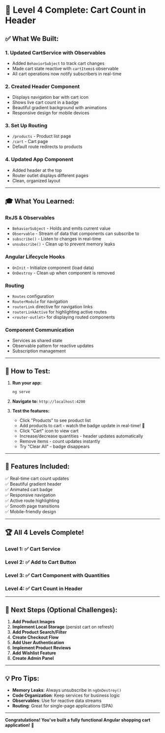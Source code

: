 # 🎉 Level 4 Complete: Cart Count in Header

## ✅ What We Built:

### 1. **Updated CartService with Observables**
   - Added `BehaviorSubject` to track cart changes
   - Made cart state reactive with `cartItems$` observable
   - All cart operations now notify subscribers in real-time

### 2. **Created Header Component**
   - Displays navigation bar with cart icon
   - Shows live cart count in a badge
   - Beautiful gradient background with animations
   - Responsive design for mobile devices

### 3. **Set Up Routing**
   - `/products` - Product list page
   - `/cart` - Cart page
   - Default route redirects to products

### 4. **Updated App Component**
   - Added header at the top
   - Router outlet displays different pages
   - Clean, organized layout

---

## 🎓 What You Learned:

### **RxJS & Observables**
- `BehaviorSubject` - Holds and emits current value
- `Observable` - Stream of data that components can subscribe to
- `subscribe()` - Listen to changes in real-time
- `unsubscribe()` - Clean up to prevent memory leaks

### **Angular Lifecycle Hooks**
- `OnInit` - Initialize component (load data)
- `OnDestroy` - Clean up when component is removed

### **Routing**
- `Routes` configuration
- `RouterModule` for navigation
- `routerLink` directive for navigation links
- `routerLinkActive` for highlighting active routes
- `<router-outlet>` for displaying routed components

### **Component Communication**
- Services as shared state
- Observable pattern for reactive updates
- Subscription management

---

## 🚀 How to Test:

1. **Run your app:**
   ```bash
   ng serve
   ```

2. **Navigate to:** `http://localhost:4200`

3. **Test the features:**
   - Click "Products" to see product list
   - Add products to cart - watch the badge update in real-time! 🎯
   - Click "Cart" icon to view cart
   - Increase/decrease quantities - header updates automatically
   - Remove items - count updates instantly
   - Try "Clear All" - badge disappears

---

## 🎨 Features Included:

✅ Real-time cart count updates  
✅ Beautiful gradient header  
✅ Animated cart badge  
✅ Responsive navigation  
✅ Active route highlighting  
✅ Smooth page transitions  
✅ Mobile-friendly design  

---

## 🏆 All 4 Levels Complete!

### Level 1: ✅ Cart Service
### Level 2: ✅ Add to Cart Button
### Level 3: ✅ Cart Component with Quantities
### Level 4: ✅ Cart Count in Header

---

## 🎯 Next Steps (Optional Challenges):

1. **Add Product Images**
2. **Implement Local Storage** (persist cart on refresh)
3. **Add Product Search/Filter**
4. **Create Checkout Flow**
5. **Add User Authentication**
6. **Implement Product Reviews**
7. **Add Wishlist Feature**
8. **Create Admin Panel**

---

## 💡 Pro Tips:

- **Memory Leaks**: Always unsubscribe in `ngOnDestroy()`
- **Code Organization**: Keep services for business logic
- **Observables**: Use for reactive data streams
- **Routing**: Great for single-page applications (SPA)

---

**Congratulations! You've built a fully functional Angular shopping cart application!** 🎉

